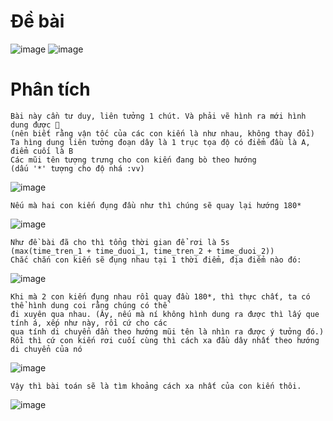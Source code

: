 # Đề bài
![image](https://github.com/VanHoang110802/Competitive_Programming/assets/108053955/f8273d70-e954-4385-aa79-33cf7603c408)
![image](https://github.com/VanHoang110802/Competitive_Programming/assets/108053955/1f90fb8f-705b-4b01-885b-312e3ba4378b)

# Phân tích
```
Bài này cần tư duy, liên tưởng 1 chút. Và phải vẽ hình ra mới hình dung được 🙉 
(nên biết rằng vận tốc của các con kiến là như nhau, không thay đổi)
Ta hìng dung liên tưởng đoạn dây là 1 trục tọa độ có điểm đầu là A, điểm cuối là B
Các mũi tên tượng trưng cho con kiến đang bò theo hướng
(dấu '*' tượng cho độ nhá :vv)
```
![image](https://github.com/VanHoang110802/Competitive_Programming/assets/108053955/098450dd-d792-4bc4-b1ae-61cfb050d3f7)
```
Nếu mà hai con kiến đụng đầu như thì chúng sẽ quay lại hướng 180*
```
![image](https://github.com/VanHoang110802/Competitive_Programming/assets/108053955/7e56a0d7-0e56-456a-a02a-2d45bafc445f)
```
Như đề bài đã cho thì tổng thời gian để rơi là 5s
(max(time_tren_1 + time_duoi_1, time_tren_2 + time_duoi_2))
Chắc chắn con kiến sẽ đụng nhau tại 1 thời điểm, địa điểm nào đó:
```
![image](https://github.com/VanHoang110802/Competitive_Programming/assets/108053955/f0103a8b-0d02-4375-9856-7aeee58d82fe)

```
Khi mà 2 con kiến đụng nhau rồi quay đầu 180*, thì thực chất, ta có thể hình dung coi rằng chúng có thể
đi xuyên qua nhau. (Ây, nếu mà ní không hình dung ra được thì lấy que tính á, xếp như này, rồi cứ cho các
qua tính di chuyển dần theo hướng mũi tên là nhìn ra được ý tưởng đó.)
Rồi thì cứ con kiến rơi cuối cùng thì cách xa đầu dây nhất theo hướng di chuyển của nó
```
![image](https://github.com/VanHoang110802/Competitive_Programming/assets/108053955/8bee508d-22c1-4c02-b612-366117696791)

```
Vậy thì bài toán sẽ là tìm khoảng cách xa nhất của con kiến thôi.
```
![image](https://github.com/VanHoang110802/Competitive_Programming/assets/108053955/4de737b0-0b18-47dc-a983-1f287fcbafd6)
